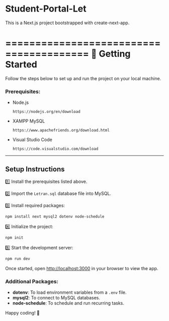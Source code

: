 # Student-Portal-Let

This is a Next.js project bootstrapped with create-next-app.

========================================
🚀 Getting Started
==================

Follow the steps below to set up and run the project on your local machine.

### Prerequisites:

- Node.js
    ```
    https://nodejs.org/en/download
    ```
- XAMPP MySQL
    ```
    https://www.apachefriends.org/download.html
    ```
- Visual Studio Code
    ```
    https://code.visualstudio.com/download
    ```

---

## Setup Instructions

1️⃣ Install the prerequisites listed above.

2️⃣ Import the `Letran.sql` database file into MySQL.

3️⃣ Install required packages:
   ```bash
   npm install next mysql2 dotenv node-schedule
   ```

4️⃣ Initialize the project:
   ```bash
   npm init
   ```

5️⃣ Start the development server:
   ```bash
   npm run dev
   ```

Once started, open [http://localhost:3000](http://localhost:3000) in your browser to view the app.

### Additional Packages:

- **dotenv**: To load environment variables from a `.env` file.
- **mysql2**: To connect to MySQL databases.
- **node-schedule**: To schedule and run recurring tasks.

Happy coding! 🚀

